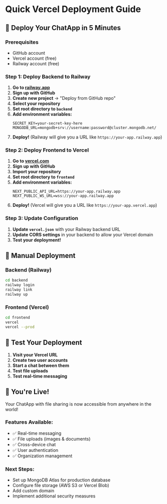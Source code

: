 # Quick Vercel Deployment Guide

## 🚀 Deploy Your ChatApp in 5 Minutes

### Prerequisites
- GitHub account
- Vercel account (free)
- Railway account (free)

### Step 1: Deploy Backend to Railway

1. **Go to [railway.app](https://railway.app)**
2. **Sign up with GitHub**
3. **Create new project** → "Deploy from GitHub repo"
4. **Select your repository**
5. **Set root directory to `backend`**
6. **Add environment variables:**
   ```
   SECRET_KEY=your-secret-key-here
   MONGODB_URL=mongodb+srv://username:password@cluster.mongodb.net/
   ```
7. **Deploy!** (Railway will give you a URL like `https://your-app.railway.app`)

### Step 2: Deploy Frontend to Vercel

1. **Go to [vercel.com](https://vercel.com)**
2. **Sign up with GitHub**
3. **Import your repository**
4. **Set root directory to `frontend`**
5. **Add environment variables:**
   ```
   NEXT_PUBLIC_API_URL=https://your-app.railway.app
   NEXT_PUBLIC_WS_URL=wss://your-app.railway.app
   ```
6. **Deploy!** (Vercel will give you a URL like `https://your-app.vercel.app`)

### Step 3: Update Configuration

1. **Update `vercel.json`** with your Railway backend URL
2. **Update CORS settings** in your backend to allow your Vercel domain
3. **Test your deployment!**

## 🔧 Manual Deployment

### Backend (Railway)
```bash
cd backend
railway login
railway link
railway up
```

### Frontend (Vercel)
```bash
cd frontend
vercel
vercel --prod
```

## 📱 Test Your Deployment

1. **Visit your Vercel URL**
2. **Create two user accounts**
3. **Start a chat between them**
4. **Test file uploads**
5. **Test real-time messaging**

## 🎉 You're Live!

Your ChatApp with file sharing is now accessible from anywhere in the world!

### Features Available:
- ✅ Real-time messaging
- ✅ File uploads (images & documents)
- ✅ Cross-device chat
- ✅ User authentication
- ✅ Organization management

### Next Steps:
- Set up MongoDB Atlas for production database
- Configure file storage (AWS S3 or Vercel Blob)
- Add custom domain
- Implement additional security measures
